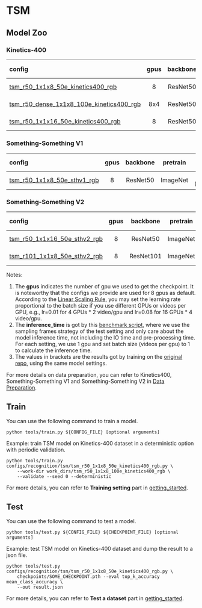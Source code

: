 # TSM

## Model Zoo

### Kinetics-400

|config | gpus | backbone | pretrain | top1 acc| top5 acc | inference_time(video/s) | gpu_mem(M)| ckpt | log| json|
|:--|:--:|:--:|:--:|:--:|:--:|:--:|:--:|:--:|:--:|:--:|
|[tsm_r50_1x1x8_50e_kinetics400_rgb](/configs/recognition/tsm/tsm_r50_1x1x8_50e_kinetics400_rgb.py) |8| ResNet50| ImageNet |70.24 (70.36)|89.56 (89.49)|74.0 (8x1 frames)| 7079 | [ckpt](https://openmmlab.oss-accelerate.aliyuncs.com/mmaction/recognition/tsm/tsm_r50_1x1x8_50e_kinetics400_rgb/tsm_r50_1x1x8_50e_kinetics400_rgb_20200607-af7fb746.pth) | [log](https://openmmlab.oss-accelerate.aliyuncs.com/mmaction/recognition/tsm/tsm_r50_1x1x8_50e_kinetics400_rgb/20200607_211800.log)| [json](https://openmmlab.oss-accelerate.aliyuncs.com/mmaction/recognition/tsm/tsm_r50_1x1x8_50e_kinetics400_rgb/20200607_211800.log.json)|
|[tsm_r50_dense_1x1x8_100e_kinetics400_rgb](/configs/recognition/tsm/tsm_r50_dense_1x1x8_100e_kinetics400_rgb.py) |8x4| ResNet50 | ImageNet|72.9 (72.22)|90.44 (90.37)|11.5 (8x10 frames)| 7079 | [ckpt](https://openmmlab.oss-accelerate.aliyuncs.com/mmaction/recognition/tsm/tsm_r50_dense_1x1x8_100e_kinetics400_rgb/tsm_r50_dense_1x1x8_100e_kinetics400_rgb_20200626-91a54551.pth) | [log](https://openmmlab.oss-accelerate.aliyuncs.com/mmaction/recognition/tsm/tsm_r50_dense_1x1x8_100e_kinetics400_rgb/20200626_213415.log)| [json](https://openmmlab.oss-accelerate.aliyuncs.com/mmaction/recognition/tsm/tsm_r50_dense_1x1x8_100e_kinetics400_rgb/20200626_213415.log.json)|
|[tsm_r50_1x1x16_50e_kinetics400_rgb](/configs/recognition/tsm/tsm_r50_1x1x16_50e_kinetics400_rgb.py) |8| ResNet50| ImageNet |71.69 (70.67)|90.4 (89.98)|47.0 (16x1 frames)| 10404  | [ckpt](https://openmmlab.oss-accelerate.aliyuncs.com/mmaction/recognition/tsm/tsm_r50_1x1x16_50e_kinetics400_rgb/tsm_r50_1x1x16_50e_kinetics400_rgb_20200607-f731bffc.pth) | [log](https://openmmlab.oss-accelerate.aliyuncs.com/mmaction/recognition/tsm/tsm_r50_1x1x16_50e_kinetics400_rgb/20200607_221310.log)| [json](https://openmmlab.oss-accelerate.aliyuncs.com/mmaction/recognition/tsm/tsm_r50_1x1x16_50e_kinetics400_rgb/20200607_221310.log.json)|

### Something-Something V1

|config | gpus | backbone| pretrain | top1 acc| top5 acc | gpu_mem(M)  | ckpt | log| json|
|:--|:--:|:--:|:--:|:--:|:--:|:--:|:--:|:--:|:--:|
|[tsm_r50_1x1x8_50e_sthv1_rgb](/configs/recognition/tsm/tsm_r50_1x1x8_50e_sthv1_rgb.py) |8| ResNet50 | ImageNet|44.62 (42.08)|75.51 (72.66)| 7077| [ckpt](https://openmmlab.oss-accelerate.aliyuncs.com/mmaction/recognition/tsm/tsm_r50_1x1x8_50e_sthv1_rgb/tsm_r50_1x1x8_50e_sthv1_rgb_20200616-3417f361.pth) | [log](https://openmmlab.oss-accelerate.aliyuncs.com/mmaction/recognition/tsm/tsm_r50_1x1x8_50e_sthv1_rgb/20200616_022852.log)| [json](https://openmmlab.oss-accelerate.aliyuncs.com/mmaction/recognition/tsm/tsm_r50_1x1x8_50e_sthv1_rgb/20200616_022852.log.json)|

### Something-Something V2

|config | gpus | backbone | pretrain| top1 acc| top5 acc | gpu_mem(M)  | ckpt | log| json|
|:--|:--:|:--:|:--:|:--:|:--:|:--:|:--:|:--:|:--:|
|[tsm_r50_1x1x16_50e_sthv2_rgb](/configs/recognition/tsm/tsm_r50_1x1x16_50e_sthv2_rgb.py) |8| ResNet50| ImageNet |57.68 (56.57)|83.65 (84.30)| 10400| [ckpt](https://openmmlab.oss-accelerate.aliyuncs.com/mmaction/recognition/tsm/tsm_r50_1x1x16_50e_sthv2_rgb/tsm_r50_1x1x16_50e_sthv2_rgb_20200621-60ff441a.pth) | [log](https://openmmlab.oss-accelerate.aliyuncs.com/mmaction/recognition/tsm/tsm_r50_1x1x16_50e_sthv2_rgb/20200621_101921.log)| [json](https://openmmlab.oss-accelerate.aliyuncs.com/mmaction/recognition/tsm/tsm_r50_1x1x16_50e_sthv2_rgb/20200621_101921.log.json)|
|[tsm_r101_1x1x8_50e_sthv2_rgb](/configs/recognition/tsm/tsm_r101_1x1x8_50e_sthv2_rgb.py) |8| ResNet101 | ImageNet|59.12 (59.20)|85.74 (85.27)| 9784 | [ckpt](https://openmmlab.oss-accelerate.aliyuncs.com/mmaction/recognition/tsm/tsm_r101_1x1x8_50e_sthv2_rgb/tsm_r101_1x1x8_50e_sthv2_rgb_20200625-df82f5e6.pth) | [log](https://openmmlab.oss-accelerate.aliyuncs.com/mmaction/recognition/tsm/tsm_r101_1x1x8_50e_sthv2_rgb/20200625_224131.log)| [json](https://openmmlab.oss-accelerate.aliyuncs.com/mmaction/recognition/tsm/tsm_r101_1x1x8_50e_sthv2_rgb/20200625_224131.log.json)|

Notes:
1. The **gpus** indicates the number of gpu we used to get the checkpoint. It is noteworthy that the configs we provide are used for 8 gpus as default.
According to the [Linear Scaling Rule](https://arxiv.org/abs/1706.02677), you may set the learning rate proportional to the batch size if you use different GPUs or videos per GPU,
e.g., lr=0.01 for 4 GPUs * 2 video/gpu and lr=0.08 for 16 GPUs * 4 video/gpu.
2. The **inference_time** is got by this [benchmark script](/tools/benchmark.py), where we use the sampling frames strategy of the test setting and only care about the model inference time,
not including the IO time and pre-processing time. For each setting, we use 1 gpu and set batch size (videos per gpu) to 1 to calculate the inference time.
3. The values in brackets are the results got by training on the [original repo](https://github.com/mit-han-lab/temporal-shift-module), using the same model settings.

For more details on data preparation, you can refer to Kinetics400, Something-Something V1 and Something-Something V2 in [Data Preparation](/docs/data_preparation.md).

## Train
You can use the following command to train a model.
```shell
python tools/train.py ${CONFIG_FILE} [optional arguments]
```

Example: train TSM model on Kinetics-400 dataset in a deterministic option with periodic validation.
```shell
python tools/train.py configs/recognition/tsm/tsm_r50_1x1x8_50e_kinetics400_rgb.py \
    --work-dir work_dirs/tsm_r50_1x1x8_100e_kinetics400_rgb \
    --validate --seed 0 --deterministic
```

For more details, you can refer to **Training setting** part in [getting_started](/docs/getting_started.md#training-setting).

## Test
You can use the following command to test a model.
```shell
python tools/test.py ${CONFIG_FILE} ${CHECKPOINT_FILE} [optional arguments]
```

Example: test TSM model on Kinetics-400 dataset and dump the result to a json file.
```shell
python tools/test.py configs/recognition/tsm/tsm_r50_1x1x8_50e_kinetics400_rgb.py \
    checkpoints/SOME_CHECKPOINT.pth --eval top_k_accuracy mean_class_accuracy \
    --out result.json
```

For more details, you can refer to **Test a dataset** part in [getting_started](/docs/getting_started.md#test-a-dataset).

